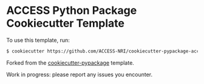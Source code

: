 # ACCESS Python Package Cookiecutter Template

To use this template, run:

```bash
$ cookiecutter https://github.com/ACCESS-NRI/cookiecutter-pypackage-access
```

Forked from the [cookiecutter-pypackage](https://github.com/audreyfeldroy/cookiecutter-pypackage/) template.


Work in progress: please report any issues you encounter.
